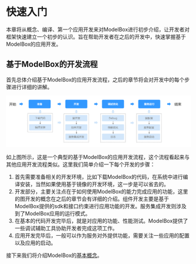 # 快速入门

本章将从概念、编译、第一个应用开发来对ModelBox进行初步介绍，让开发者对框架快速建立一个初步的认识。旨在帮助开发者在之后的开发中，快速掌握基于ModelBox的应用开发。

## 基于ModelBox的开发流程

首先总体介绍基于ModelBox的应用开发流程，之后的章节将会对开发中的每个步骤进行详细的讲解。

![flow alt rect_w_1280](../assets/images/figure/get-start/flow.png)

如上图所示，这是一个典型的基于ModelBox的应用开发流程，这个流程看起来与其他应用开发流程类似。这里我们简单介绍一下每个开发的步骤：

1. 首先需要准备相关的开发环境，比如下载ModelBox的代码，在系统中进行编译安装，当然如果使用基于镜像的开发环境，这一步是可以省去的。
2. 开发部分，主要关注点在于如何使用ModelBox的能力完成应用的功能，这里的图开发的概念在之后的章节会有详细的介绍。组件开发主要是基于ModelBox提供的sdk和接口约束进行应用功能的开发。服务集成开发则涉及到了ModelBox应用的运行模式。
3. 在基本的代码开发完毕后，就是对应用的功能、性能测试。ModelBox提供了一些调试辅助工具协助开发者完成这项工作。
4. 应用开发完毕后，一般可以作为服务对外提供功能，需要关注一些应用的配置以及应用的启动。

接下来我们将介绍ModelBox的[基本概念](../get-start/conception.md)。
